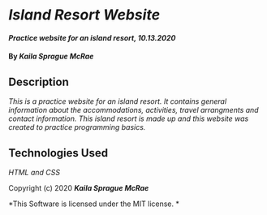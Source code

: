 # _Island Resort Website_

#### _Practice website for an island resort, 10.13.2020_

#### By _Kaila Sprague McRae_

## Description

_This is a practice website for an island resort. It contains general information about the accommodations, activities, travel arrangments and contact information. This island resort is made up and this website was created to practice programming basics._

## Technologies Used

_HTML and CSS_

Copyright (c) 2020 **_Kaila Sprague McRae_**

*This Software is licensed under the MIT license. *